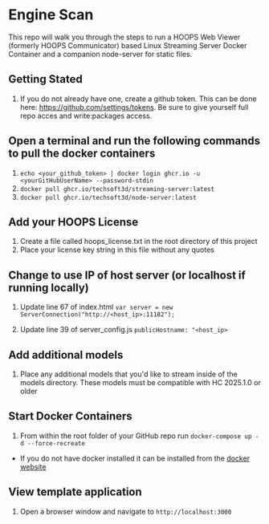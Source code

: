 # Engine Scan
This repo will walk you through the steps to run a HOOPS Web Viewer (formerly HOOPS Communicator) based Linux Streaming Server Docker Container and a companion node-server for static files. 

## Getting Stated 
1. If you do not already have one, create a github token. This can be done here: https://github.com/settings/tokens. Be sure to give yourself full repo acces and write:packages access. 

## Open a terminal and run the following commands to pull the docker containers
1. ```echo <your_github_token> | docker login ghcr.io -u <yourGitHubUserName> --password-stdin```
2. ```docker pull ghcr.io/techsoft3d/streaming-server:latest```
3. ```docker pull ghcr.io/techsoft3d/node-server:latest```

## Add your HOOPS License 
1. Create a file called hoops_license.txt in the root directory of this project
2. Place your license key string in this file without any quotes

## Change to use IP of host server (or localhost if running locally)  
1. Update line 67 of index.html ```var server = new ServerConnection("http://<host_ip>:11182");```

2. Update line 39 of server_config.js ```publicHostname: "<host_ip>```

## Add additional models
1. Place any additional models that you'd like to stream inside of the models directory. These models must be compatible with HC 2025.1.0 or older

## Start Docker Containers
1. From within the root folder of your GitHub repo run ```docker-compose up -d --force-recreate```
* If you do not have docker installed it can be installed from the [docker website](https://www.docker.com/get-started/)

## View template application
1. Open a browser window and navigate to ```http://localhost:3000``` 
               

